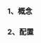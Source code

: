 <!--
 * @Description: 
 * @version: 
 * @Author: hmlhml
 * @Date: 2021-05-17 17:56:37
 * @LastEditors: hmlhml
-->

### 1、概念

### 2、配置